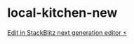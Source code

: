 # local-kitchen-new

[Edit in StackBlitz next generation editor ⚡️](https://stackblitz.com/~/github.com/tobylc/local-kitchen-new)